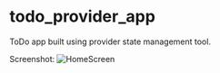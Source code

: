 # todo_provider_app

ToDo app built using provider state management tool.

Screenshot:
![HomeScreen](https://github.com/lomash-relia/ToDoApp_with_provider/assets/111001555/f8cf07fb-27e1-4810-bcd2-69c651992232)
